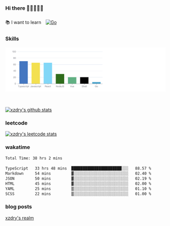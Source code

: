 ### Hi there 👋👋👋👋👋

 :books: I want to learn <a href="https://go.dev/" target="_blank"><img style="margin: 10px" src="https://profilinator.rishav.dev/skills-assets/go-original.svg" alt="Go" height="50" /></a>  

### Skills
![](img/2022-09-05-22-04-20.png)

<br />

[![xzdry's github stats](https://github-readme-stats.vercel.app/api?username=xzdry&count_private=true&show_icons=true&theme=vue)](https://github.com/xzdry)

### leetcode
[![xzdry's leetcode stats](https://leetcard.jacoblin.cool/xzdry-2?theme=light&font=Anek%20Kannada&site=cn)](https://leetcode.cn/u/xzdry-2/)

### wakatime
<!--START_SECTION:waka-->

```text
Total Time: 38 hrs 2 mins

TypeScript   33 hrs 48 mins  ██████████████████████░░░   88.57 %
Markdown     54 mins         ▓░░░░░░░░░░░░░░░░░░░░░░░░   02.40 %
JSON         50 mins         ▓░░░░░░░░░░░░░░░░░░░░░░░░   02.19 %
HTML         45 mins         ▓░░░░░░░░░░░░░░░░░░░░░░░░   02.00 %
YAML         25 mins         ▒░░░░░░░░░░░░░░░░░░░░░░░░   01.10 %
SCSS         22 mins         ▒░░░░░░░░░░░░░░░░░░░░░░░░   01.00 %
```

<!--END_SECTION:waka-->

### blog posts
[xzdry's realm](https://www.justdry.net/)
